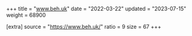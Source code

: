 +++
title = "www.beh.uk"
date = "2022-03-22"
updated = "2023-07-15"
weight = 68900

[extra]
source = "https://www.beh.uk/"
ratio = 9
size = 67
+++
